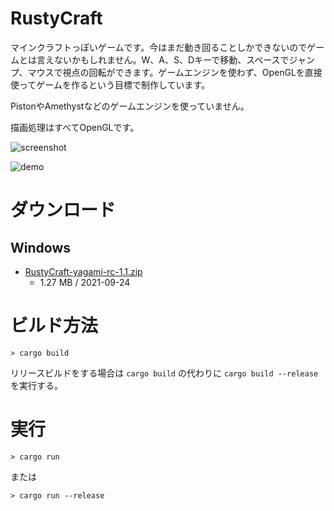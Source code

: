 # RustyCraft

マインクラフトっぽいゲームです。今はまだ動き回ることしかできないのでゲームとは言えないかもしれません。W、A、S、Dキーで移動、スペースでジャンプ、マウスで視点の回転ができます。ゲームエンジンを使わず、OpenGLを直接使ってゲームを作るという目標で制作しています。

PistonやAmethystなどのゲームエンジンを使っていません。

描画処理はすべてOpenGLです。

![screenshot](https://user-images.githubusercontent.com/23431077/134598490-542474aa-095e-4939-a7c1-49a5a95d300a.png)

![demo](https://user-images.githubusercontent.com/23431077/134598462-0c093e6a-dc22-4eb2-af0d-f1e54facfb0a.gif)


# ダウンロード

## Windows

- [RustyCraft-yagami-rc-1.1.zip](https://1drv.ms/u/s!AqAj8LwUfPOGgd8nJc6vDXEfzmo_Pw?e=J8UWuM)
  - 1.27 MB / 2021-09-24


# ビルド方法

```
> cargo build
```

リリースビルドをする場合は `cargo build` の代わりに `cargo build --release` を実行する。

# 実行
```
> cargo run
```

または

```
> cargo run --release
```
